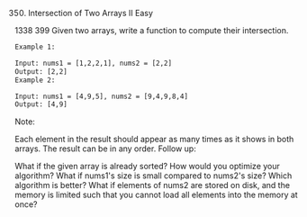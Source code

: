 350. Intersection of Two Arrays II Easy

1338 399 Given two arrays, write a function to compute their intersection.

```html
Example 1:

Input: nums1 = [1,2,2,1], nums2 = [2,2]
Output: [2,2]
Example 2:

Input: nums1 = [4,9,5], nums2 = [9,4,9,8,4]
Output: [4,9]
```

Note:

Each element in the result should appear as many times as it shows in both arrays. The result can be in any order.
Follow up:

What if the given array is already sorted? How would you optimize your algorithm? What if nums1's size is small compared
to nums2's size? Which algorithm is better? What if elements of nums2 are stored on disk, and the memory is limited such
that you cannot load all elements into the memory at once?